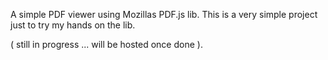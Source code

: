 A simple PDF viewer using Mozillas PDF.js lib. This is a very simple project just to try my hands on the lib.

( still in progress ... will be hosted once done ).
